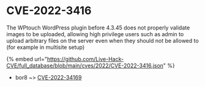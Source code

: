 # CVE-2022-3416

The WPtouch WordPress plugin before 4.3.45 does not properly validate images to be uploaded, allowing high privilege users such as admin to upload arbitrary files on the server even when they should not be allowed to (for example in multisite setup)

{% embed url="https://github.com/Live-Hack-CVE/full_database/blob/main/cves/2022/CVE-2022-3416.json" %}


* bor8 ~> [CVE-2022-34169](https://zeste.alice-snow.ru/2022/database/cve-2022-3416/cve-2022-34169-bor8)